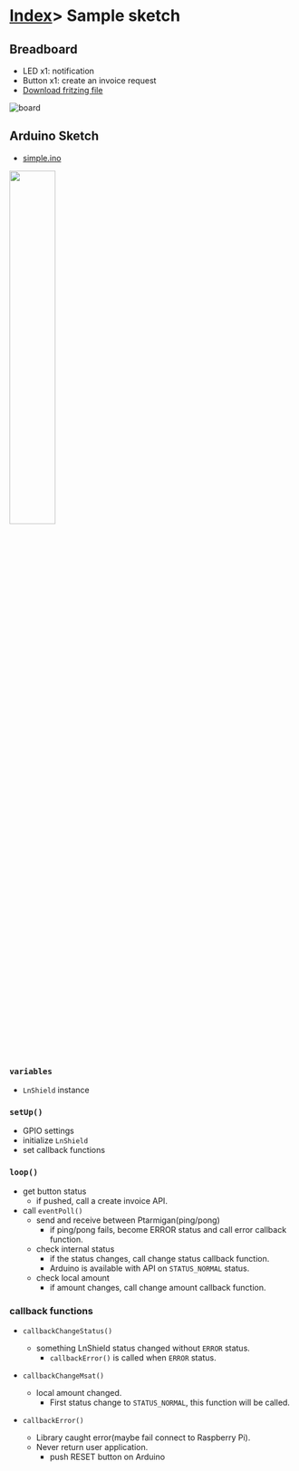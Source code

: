 # [Index](index.html)> Sample sketch

## Breadboard

* LED x1: notification
* Button x1: create an invoice request
* [Download fritzing file](images/lnshield_sample.fzz)

![board](images/breadboard.png)

## Arduino Sketch

* [simple.ino](https://github.com/nayutaco/lns_arduino_library/blob/master/examples/simple/simple.ino)

<a href="images/ardu_simple.jpg"><img src="images/ardu_simple.jpg" width="40%" height="40%"></a>

### `variables`

* `LnShield` instance

### `setUp()`

* GPIO settings
* initialize `LnShield`
* set callback functions

### `loop()`

* get button status
  * if pushed, call a create invoice API.
* call `eventPoll()`
  * send and receive between Ptarmigan(ping/pong)
    * if ping/pong fails, become ERROR status and call error callback function.
  * check internal status
    * if the status changes, call change status callback function.
    * Arduino is available with API on `STATUS_NORMAL` status.
  * check local amount
    * if amount changes, call change amount callback function.

### callback functions

* `callbackChangeStatus()`
  * something LnShield status changed without `ERROR` status.
    * `callbackError()` is called when `ERROR` status.

* `callbackChangeMsat()`
  * local amount changed.
    * First status change to `STATUS_NORMAL`, this function will be called.

* `callbackError()`
  * Library caught error(maybe fail connect to Raspberry Pi).
  * Never return user application.
    * push RESET button on Arduino
